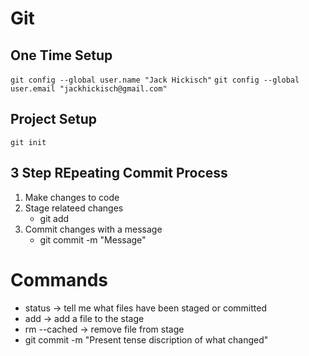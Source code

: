 # Git

## One Time Setup

`git config --global user.name "Jack Hickisch"`
`git config --global user.email "jackhickisch@gmail.com"`

## Project Setup

`git init`

## 3 Step REpeating Commit Process
1. Make changes to code
2. Stage relateed changes
    * git add
3. Commit changes with a message
    * git commit -m "Message"

# Commands

* status -> tell me what files have been staged or committed
* add -> add a file to the stage
* rm --cached -> remove file from stage
* git commit -m "Present tense discription of what changed"